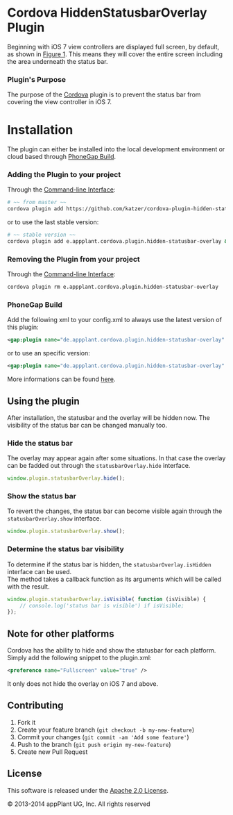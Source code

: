 Cordova HiddenStatusbarOverlay Plugin
=======================================

Beginning with iOS 7 view controllers are displayed full screen, by default, as shown in [Figure 1][ios_guide]. This means they will cover the entire screen including the area underneath the status bar.

### Plugin's Purpose
The purpose of the [Cordova][cordova] plugin is to prevent the status bar from covering the view controller in iOS 7.


# Installation
The plugin can either be installed into the local development environment or cloud based through [PhoneGap Build][PGB].

### Adding the Plugin to your project
Through the [Command-line Interface][CLI]:
```bash
# ~~ from master ~~
cordova plugin add https://github.com/katzer/cordova-plugin-hidden-statusbar-overlay && cordova prepare
```
or to use the last stable version:
```bash
# ~~ stable version ~~
cordova plugin add e.appplant.cordova.plugin.hidden-statusbar-overlay && cordova prepare
```

### Removing the Plugin from your project
Through the [Command-line Interface][CLI]:
```bash
cordova plugin rm e.appplant.cordova.plugin.hidden-statusbar-overlay
```

### PhoneGap Build
Add the following xml to your config.xml to always use the latest version of this plugin:
```xml
<gap:plugin name="de.appplant.cordova.plugin.hidden-statusbar-overlay" />
```
or to use an specific version:
```xml
<gap:plugin name="de.appplant.cordova.plugin.hidden-statusbar-overlay" version="1.0.0" />
```
More informations can be found [here][PGB_plugin].


## Using the plugin
After installation, the statusbar and the overlay will be hidden now. The visibility of the status bar can be changed manually too.

### Hide the status bar
The overlay may appear again after some situations. In that case the overlay can be fadded out through the `statusbarOverlay.hide` interface.

```javascript
window.plugin.statusbarOverlay.hide();
```

### Show the status bar
To revert the changes, the status bar can become visible again through the `statusbarOverlay.show` interface.

```javascript
window.plugin.statusbarOverlay.show();
```

### Determine the status bar visibility
To determine if the status bar is hidden, the `statusbarOverlay.isHidden` interface can be used.<br>
The method takes a callback function as its arguments which will be called with the result.

```javascript
window.plugin.statusbarOverlay.isVisible( function (isVisible) {
	// console.log('status bar is visible') if isVisible;
});
```


## Note for other platforms
Cordova has the ability to hide and show the statusbar for each platform. Simply add the following snippet to the plugin.xml:
```xml
<preference name="Fullscreen" value="true" />
```
It only does not hide the overlay on iOS 7 and above.


## Contributing

1. Fork it
2. Create your feature branch (`git checkout -b my-new-feature`)
3. Commit your changes (`git commit -am 'Add some feature'`)
4. Push to the branch (`git push origin my-new-feature`)
5. Create new Pull Request


## License

This software is released under the [Apache 2.0 License](http://opensource.org/licenses/Apache-2.0).

© 2013-2014 appPlant UG, Inc. All rights reserved


[cordova]: https://cordova.apache.org
[ios_guide]: https://developer.apple.com/library/ios/qa/qa1797/_index.html
[CLI]: http://cordova.apache.org/docs/en/3.0.0/guide_cli_index.md.html#The%20Command-line%20Interface
[PGB]: http://docs.build.phonegap.com/en_US/3.3.0/index.html
[PGB_plugin]: https://build.phonegap.com/plugins/438
[examples]: examples
